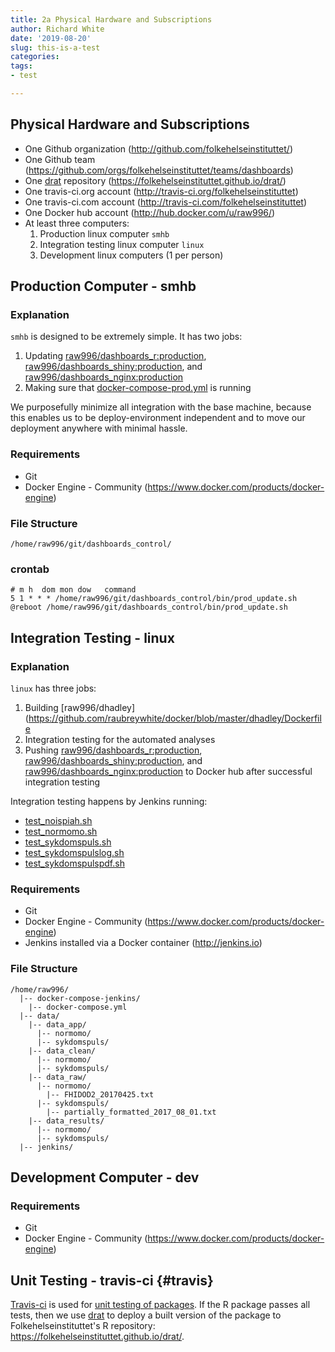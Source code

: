 ```yaml
---
title: 2a Physical Hardware and Subscriptions
author: Richard White
date: '2019-08-20'
slug: this-is-a-test
categories:
tags: 
- test

---
```



## Physical Hardware and Subscriptions

- One Github organization (http://github.com/folkehelseinstituttet/)
- One Github team (https://github.com/orgs/folkehelseinstituttet/teams/dashboards)
- One [drat](https://github.com/eddelbuettel/drat) repository (https://folkehelseinstituttet.github.io/drat/)
- One travis-ci.org account (http://travis-ci.org/folkehelseinstituttet)
- One travis-ci.com account (http://travis-ci.com/folkehelseinstituttet)
- One Docker hub account (http://hub.docker.com/u/raw996/)
- At least three computers:
    1. Production linux computer `smhb`
    2. Integration testing linux computer `linux`
    3. Development linux computers (1 per person)

## Production Computer - smhb

### Explanation

`smhb` is designed to be extremely simple. It has two jobs:

1. Updating [raw996/dashboards_r:production](https://hub.docker.com/r/raw996/dashboards_r/), [raw996/dashboards_shiny:production](https://hub.docker.com/r/raw996/dashboards_shiny/), and [raw996/dashboards_nginx:production](https://hub.docker.com/r/raw996/dashboards_nginx/)
2. Making sure that [docker-compose-prod.yml](https://github.com/raubreywhite/dashboards_control/blob/master/infrastructure/docker-compose-prod.yml) is running

We purposefully minimize all integration with the base machine, because this enables us to be deploy-environment independent and to move our deployment anywhere with minimal hassle.

### Requirements

- Git
- Docker Engine - Community (https://www.docker.com/products/docker-engine)

### File Structure

```
/home/raw996/git/dashboards_control/
```

### crontab

```
# m h  dom mon dow   command
5 1 * * * /home/raw996/git/dashboards_control/bin/prod_update.sh
@reboot /home/raw996/git/dashboards_control/bin/prod_update.sh
```

## Integration Testing - linux

### Explanation

`linux` has three jobs:

1. Building [raw996/dhadley](https://github.com/raubreywhite/docker/blob/master/dhadley/Dockerfile
2. Integration testing for the automated analyses
3. Pushing [raw996/dashboards_r:production](https://hub.docker.com/r/raw996/dashboards_r/), [raw996/dashboards_shiny:production](https://hub.docker.com/r/raw996/dashboards_shiny/), and [raw996/dashboards_nginx:production](https://hub.docker.com/r/raw996/dashboards_nginx/) to Docker hub after successful integration testing

Integration testing happens by Jenkins running:

- [test_noispiah.sh](https://github.com/raubreywhite/dashboards_control/blob/master/bin/test_noispiah.sh)
- [test_normomo.sh](https://github.com/raubreywhite/dashboards_control/blob/master/bin/test_normomo.sh)
- [test_sykdomspuls.sh](https://github.com/raubreywhite/dashboards_control/blob/master/bin/test_sykdomspuls.sh)
- [test_sykdomspulslog.sh](https://github.com/raubreywhite/dashboards_control/blob/master/bin/test_sykdomspulslog.sh)
- [test_sykdomspulspdf.sh](https://github.com/raubreywhite/dashboards_control/blob/master/bin/test_sykdomspulspdf.sh)

### Requirements
- Git
- Docker Engine - Community (https://www.docker.com/products/docker-engine)
- Jenkins installed via a Docker container (http://jenkins.io)

### File Structure

```
/home/raw996/
  |-- docker-compose-jenkins/
    |-- docker-compose.yml
  |-- data/
    |-- data_app/
      |-- normomo/
      |-- sykdomspuls/
    |-- data_clean/
      |-- normomo/
      |-- sykdomspuls/
    |-- data_raw/
      |-- normomo/
        |-- FHIDOD2_20170425.txt
      |-- sykdomspuls/
        |-- partially_formatted_2017_08_01.txt
    |-- data_results/
      |-- normomo/
      |-- sykdomspuls/
  |-- jenkins/
```

## Development Computer - dev

### Requirements

- Git
- Docker Engine - Community (https://www.docker.com/products/docker-engine)

## Unit Testing - travis-ci {#travis}

[Travis-ci](http://travis-ci.org/folkehelseinstituttet) is used for  [unit testing of packages](http://r-pkgs.had.co.nz/check.html#travis). If the R package passes all tests, then we use [drat](https://github.com/eddelbuettel/drat) to deploy a built version of the package to Folkehelseinstituttet's R repository: https://folkehelseinstituttet.github.io/drat/.
